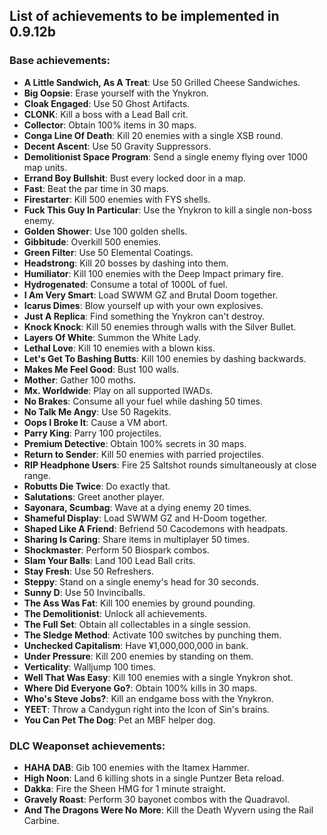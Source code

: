 ## List of achievements to be implemented in 0.9.12b

### Base achievements:

- **A Little Sandwich, As A Treat**: Use 50 Grilled Cheese Sandwiches.
- **Big Oopsie**: Erase yourself with the Ynykron.
- **Cloak Engaged**: Use 50 Ghost Artifacts.
- **CLONK**: Kill a boss with a Lead Ball crit.
- **Collector**: Obtain 100% items in 30 maps.
- **Conga Line Of Death**: Kill 20 enemies with a single XSB round.
- **Decent Ascent**: Use 50 Gravity Suppressors.
- **Demolitionist Space Program**: Send a single enemy flying over 1000 map units.
- **Errand Boy Bullshit**: Bust every locked door in a map.
- **Fast**: Beat the par time in 30 maps.
- **Firestarter**: Kill 500 enemies with FYS shells.
- **Fuck This Guy In Particular**: Use the Ynykron to kill a single non-boss enemy.
- **Golden Shower**: Use 100 golden shells.
- **Gibbitude**: Overkill 500 enemies.
- **Green Filter**: Use 50 Elemental Coatings.
- **Headstrong**: Kill 20 bosses by dashing into them.
- **Humiliator**: Kill 100 enemies with the Deep Impact primary fire.
- **Hydrogenated**: Consume a total of 1000L of fuel.
- **I Am Very Smart**: Load SWWM GZ and Brutal Doom together.
- **Icarus Dimes**: Blow yourself up with your own explosives.
- **Just A Replica**: Find something the Ynykron can't destroy.
- **Knock Knock**: Kill 50 enemies through walls with the Silver Bullet.
- **Layers Of White**: Summon the White Lady.
- **Lethal Love**: Kill 10 enemies with a blown kiss.
- **Let's Get To Bashing Butts**: Kill 100 enemies by dashing backwards.
- **Makes Me Feel Good**: Bust 100 walls.
- **Mother**: Gather 100 moths.
- **Mx. Worldwide**: Play on all supported IWADs.
- **No Brakes**: Consume all your fuel while dashing 50 times.
- **No Talk Me Angy**: Use 50 Ragekits.
- **Oops I Broke It**: Cause a VM abort.
- **Parry King**: Parry 100 projectiles.
- **Premium Detective**: Obtain 100% secrets in 30 maps.
- **Return to Sender**: Kill 50 enemies with parried projectiles.
- **RIP Headphone Users**: Fire 25 Saltshot rounds simultaneously at close range.
- **Robutts Die Twice**: Do exactly that.
- **Salutations**: Greet another player.
- **Sayonara, Scumbag**: Wave at a dying enemy 20 times.
- **Shameful Display**: Load SWWM GZ and H-Doom together.
- **Shaped Like A Friend**: Befriend 50 Cacodemons with headpats.
- **Sharing Is Caring**: Share items in multiplayer 50 times.
- **Shockmaster**: Perform 50 Biospark combos.
- **Slam Your Balls**: Land 100 Lead Ball crits.
- **Stay Fresh**: Use 50 Refreshers.
- **Steppy**: Stand on a single enemy's head for 30 seconds.
- **Sunny D**: Use 50 Invinciballs.
- **The Ass Was Fat**: Kill 100 enemies by ground pounding.
- **The Demolitionist**: Unlock all achievements.
- **The Full Set**: Obtain all collectables in a single session.
- **The Sledge Method**: Activate 100 switches by punching them.
- **Unchecked Capitalism**: Have ¥1,000,000,000 in bank.
- **Under Pressure**: Kill 200 enemies by standing on them.
- **Verticality**: Walljump 100 times.
- **Well That Was Easy**: Kill 100 enemies with a single Ynykron shot.
- **Where Did Everyone Go?**: Obtain 100% kills in 30 maps.
- **Who's Steve Jobs?**: Kill an endgame boss with the Ynykron.
- **YEET**: Throw a Candygun right into the Icon of Sin's brains.
- **You Can Pet The Dog**: Pet an MBF helper dog.

### DLC Weaponset achievements:

- **HAHA DAB**: Gib 100 enemies with the Itamex Hammer.
- **High Noon**: Land 6 killing shots in a single Puntzer Beta reload.
- **Dakka**: Fire the Sheen HMG for 1 minute straight.
- **Gravely Roast**: Perform 30 bayonet combos with the Quadravol.
- **And The Dragons Were No More**: Kill the Death Wyvern using the Rail Carbine.
